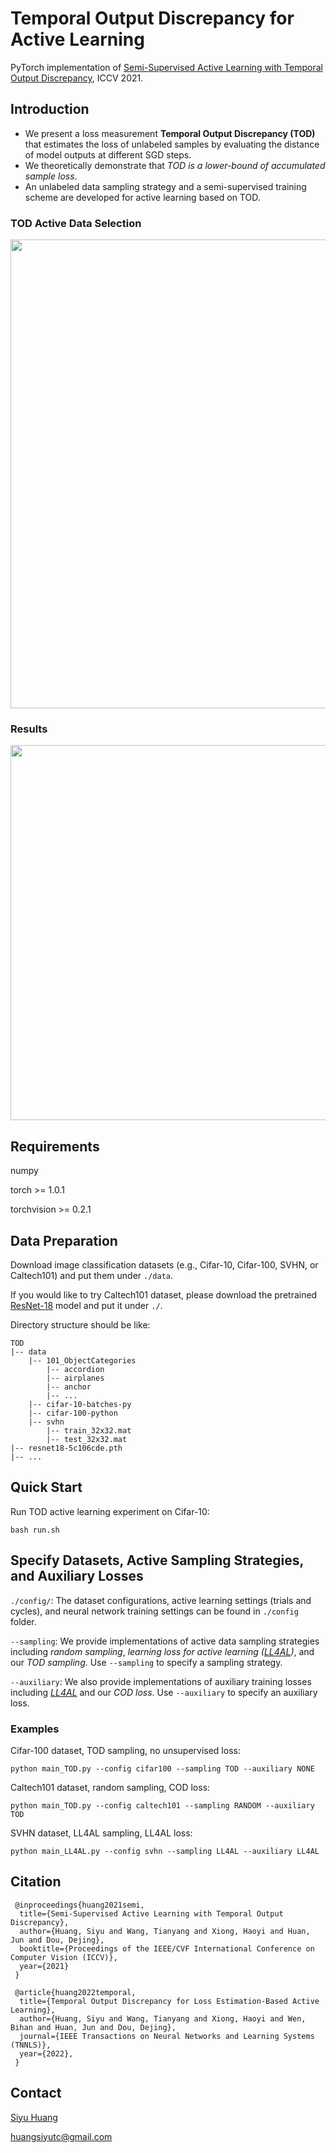 # Temporal Output Discrepancy for Active Learning
 PyTorch implementation of [Semi-Supervised Active Learning with Temporal Output Discrepancy](https://arxiv.org/abs/2107.14153), ICCV 2021.

## Introduction
 * We present a loss measurement **Temporal Output Discrepancy (TOD)** that estimates the loss of unlabeled samples by evaluating the distance of model outputs at different SGD steps. 
 * We theoretically demonstrate that *TOD is a lower-bound of accumulated sample loss*. 
 * An unlabeled data sampling strategy and a semi-supervised training scheme are developed for active learning based on TOD. 

### TOD Active Data Selection

<p align="center">
<img src="doc/method.png" width="750" />
</p>

### Results

<p align="center">
<img src="doc/result.png" width="600" />
</p>

## Requirements

 numpy
 
 torch >= 1.0.1
 
 torchvision >= 0.2.1

## Data Preparation
 Download image classification datasets (e.g., Cifar-10, Cifar-100, SVHN, or Caltech101) and put them under `./data`.
 
 If you would like to try Caltech101 dataset, please download the pretrained [ResNet-18](https://download.pytorch.org/models/resnet18-5c106cde.pth) model and put it under `./`. 
 
 Directory structure should be like:
 ```
 TOD
 |-- data
     |-- 101_ObjectCategories
         |-- accordion
         |-- airplanes
         |-- anchor
         |-- ...
     |-- cifar-10-batches-py
     |-- cifar-100-python
     |-- svhn
         |-- train_32x32.mat
         |-- test_32x32.mat
 |-- resnet18-5c106cde.pth
 |-- ...
 ```
 

## Quick Start
 Run TOD active learning experiment on Cifar-10:
 ```
 bash run.sh
 ```
 
## Specify Datasets, Active Sampling Strategies, and Auxiliary Losses
 `./config/`: The dataset configurations, active learning settings (trials and cycles), and neural network training settings can be found in `./config` folder. 
 
 `--sampling`: We provide implementations of active data sampling strategies including *random sampling*, *learning loss for active learning ([LL4AL](https://arxiv.org/abs/1905.03677))*, and our *TOD sampling*. Use `--sampling` to specify a sampling strategy.
 
 `--auxiliary`: We also provide implementations of auxiliary training losses including *[LL4AL](https://arxiv.org/abs/1905.03677)* and our *COD loss*. Use `--auxiliary` to specify an auxiliary loss.
 
 ### Examples
 
 Cifar-100 dataset, TOD sampling, no unsupervised loss:
 ```
 python main_TOD.py --config cifar100 --sampling TOD --auxiliary NONE
 ```
 
 Caltech101 dataset, random sampling, COD loss:
  ```
 python main_TOD.py --config caltech101 --sampling RANDOM --auxiliary TOD
 ```
 
 SVHN dataset, LL4AL sampling, LL4AL loss:
 ```
 python main_LL4AL.py --config svhn --sampling LL4AL --auxiliary LL4AL
 ```

## Citation
```
 @inproceedings{huang2021semi,
  title={Semi-Supervised Active Learning with Temporal Output Discrepancy},
  author={Huang, Siyu and Wang, Tianyang and Xiong, Haoyi and Huan, Jun and Dou, Dejing},
  booktitle={Proceedings of the IEEE/CVF International Conference on Computer Vision (ICCV)},
  year={2021}
 }
 
 @article{huang2022temporal,
  title={Temporal Output Discrepancy for Loss Estimation-Based Active Learning},
  author={Huang, Siyu and Wang, Tianyang and Xiong, Haoyi and Wen, Bihan and Huan, Jun and Dou, Dejing},
  journal={IEEE Transactions on Neural Networks and Learning Systems (TNNLS)},
  year={2022},
 }
```

## Contact
 [Siyu Huang](https://siyuhuang.github.io/)
 
 <huangsiyutc@gmail.com>
 
